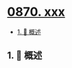 # [0870. xxx](https://github.com/Tdahuyou/TNotes.leetcode/tree/main/notes/0870.%20xxx)

<!-- region:toc -->

- [1. 📝 概述](#1--概述)

<!-- endregion:toc -->

## 1. 📝 概述

